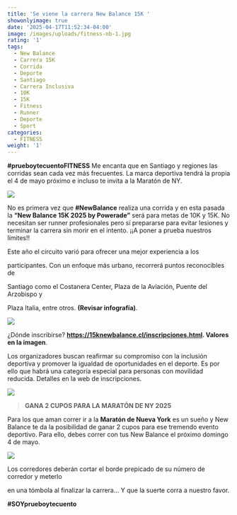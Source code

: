 ```yaml
---
title: 'Se viene la carrera New Balance 15K '
showonlyimage: true
date: '2025-04-17T11:52:34-04:00'
image: /images/uploads/fitness-nb-1.jpg
rating: '1'
tags:
  - New Balance
  - Carrera 15K
  - Corrida
  - Deporte
  - Santiago
  - Carrera Inclusiva
  - 10K
  - 15K
  - Fitness
  - Runner
  - Deporte
  - Sport
categories:
  - FITNESS
weight: '1'
---
```

**\#prueboytecuentoFITNESS** Me encanta que en Santiago y regiones las corridas sean cada vez más frecuentes. La marca deportiva tendrá la propia el 4 de mayo próximo e incluso te invita a la Maratón de NY.

<!--more-->

![](/images/uploads/fitness-nb-1.jpg)

No es primera vez que **\#NewBalance** realiza una corrida y en esta pasada la **“New Balance 15K 2025 by Powerade”** será para metas de 10K y 15K. No necesitan ser runner profesionales pero sí prepararse para evitar lesiones y terminar la carrera sin morir en el intento. ¡¡A poner a prueba nuestros límites!!

Este año el circuito varió para ofrecer una mejor experiencia a los

participantes. Con un enfoque más urbano, recorrerá puntos reconocibles de

Santiago como el Costanera Center, Plaza de la Aviación, Puente del Arzobispo y

Plaza Italia, entre otros. **(Revisar infografía)**.

![](/images/uploads/fitness-nb-ruta-collage.jpg)

¿Dónde inscribirse? **https://15knewbalance.cl/inscripciones.html. Valores en la imagen**.

Los organizadores buscan reafirmar su compromiso con la inclusión deportiva y promover la igualdad de oportunidades en el deporte. Es por ello que habrá una categoría especial para personas con movilidad reducida. Detalles en la web de inscripciones.

![](/images/uploads/fitness-nb-precios-ok-collage.jpg)

> **GANA 2 CUPOS PARA LA MARATÓN DE NY 2025**

Para los que aman correr ir a la **Maratón de Nueva York** es un sueño y New Balance te da la posibilidad de ganar 2 cupos para ese tremendo evento deportivo. Para ello, debes correr con tus New Balance el próximo domingo 4 de mayo.

![](/images/uploads/fitness-nb-corredores-collage.jpg)

Los corredores deberán cortar el borde prepicado de su número de corredor y meterlo

en una tómbola al finalizar la carrera… Y que la suerte corra a nuestro favor.

**\#SOYprueboytecuento**
